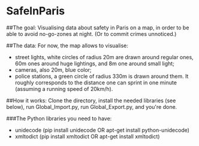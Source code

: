 # SafeInParis

##The goal:
Visualising data about safety in Paris on a map, in order to be able to avoid no-go-zones at night. (Or to commit crimes unnoticed.)

##The data:
For now, the map allows to visualise:
- street lights, white circles of radius 20m are drawn around regular ones, 60m ones around huge lightings, and 8m one around small light;
- cameras, also 20m, blue color;
- police stations, a green circle of radius 330m is drawn around them. It roughly corresponds to the distance one can sprint in one minute (assuming a running speed of 20km/h).

##How it works:
Clone the directory, install the needed libraries (see below), run Global_Import.py, run Global_Export.py, and you're done.

###The Python libraries you need to have:
- unidecode (pip install unidecode OR apt-get install python-unidecode)
- xmltodict (pip install xmltodict OR apt-get install xmltodict)
